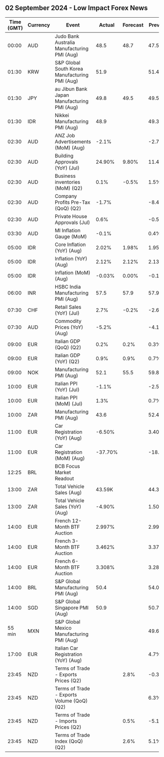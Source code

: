 ## 02 September 2024 - Low Impact Forex News

| Time (GMT) | Currency | Event | Actual | Forecast | Previous |
|------|----------|-------|--------|----------|----------|
| 00:00 | AUD | Judo Bank Australia Manufacturing PMI (Aug) | 48.5 | 48.7 | 47.5 |
| 01:30 | KRW | S&P Global South Korea Manufacturing PMI (Aug) | 51.9 |  | 51.4 |
| 01:30 | JPY | au Jibun Bank Japan Manufacturing PMI (Aug) | 49.8 | 49.5 | 49.5 |
| 01:30 | IDR | Nikkei Manufacturing PMI (Aug) | 48.9 |  | 49.3 |
| 02:30 | AUD | ANZ Job Advertisements (MoM) (Aug) | -2.1% |  | -2.7% |
| 02:30 | AUD | Building Approvals (YoY) (Jul) | 24.90% | 9.80% | 11.40% |
| 02:30 | AUD | Business inventories (MoM) (Q2) | 0.1% | -0.5% | 1.5% |
| 02:30 | AUD | Company Profits Pre-Tax (QoQ) (Q2) | -1.7% |  | -8.4% |
| 02:30 | AUD | Private House Approvals (Jul) | 0.6% |  | -0.5% |
| 03:30 | AUD | MI Inflation Gauge (MoM) | -0.1% |  | 0.4% |
| 05:00 | IDR | Core Inflation (YoY) (Aug) | 2.02% | 1.98% | 1.95% |
| 05:00 | IDR | Inflation (YoY) (Aug) | 2.12% | 2.12% | 2.13% |
| 05:00 | IDR | Inflation (MoM) (Aug) | -0.03% | 0.00% | -0.18% |
| 06:00 | INR | HSBC India Manufacturing PMI (Aug) | 57.5 | 57.9 | 57.9 |
| 07:30 | CHF | Retail Sales (YoY) (Jul) | 2.7% | -0.2% | -2.6% |
| 07:30 | AUD | Commodity Prices (YoY) (Aug) | -5.2% |  | -4.1% |
| 09:00 | EUR | Italian GDP (QoQ) (Q2) | 0.2% | 0.2% | 0.3% |
| 09:00 | EUR | Italian GDP (YoY) (Q2) | 0.9% | 0.9% | 0.7% |
| 09:00 | NOK | Manufacturing PMI (Aug) | 52.1 | 55.5 | 59.8 |
| 10:00 | EUR | Italian PPI (YoY) (Jul) | -1.1% |  | -2.5% |
| 10:00 | EUR | Italian PPI (MoM) (Jul) | 1.3% |  | 0.7% |
| 10:00 | ZAR | Manufacturing PMI (Aug) | 43.6 |  | 52.4 |
| 11:00 | EUR | Car Registration (YoY) (Aug) | -6.50% |  | 3.40% |
| 11:00 | EUR | Car Registration (MoM) (Aug) | -37.70% |  | -18.70% |
| 12:25 | BRL | BCB Focus Market Readout |  |  |  |
| 13:00 | ZAR | Total Vehicle Sales (Aug) | 43.59K |  | 44.33K |
| 13:00 | ZAR | Total Vehicle Sales (YoY) (Aug) | -4.90% |  | 1.50% |
| 14:00 | EUR | French 12-Month BTF Auction | 2.997% |  | 2.999% |
| 14:00 | EUR | French 3-Month BTF Auction | 3.462% |  | 3.372% |
| 14:00 | EUR | French 6-Month BTF Auction | 3.308% |  | 3.285% |
| 14:00 | BRL | S&P Global Manufacturing PMI (Aug) | 50.4 |  | 54.0 |
| 14:00 | SGD | S&P Global Singapore PMI (Aug) | 50.9 |  | 50.7 |
| 55 min | MXN | S&P Global Mexico Manufacturing PMI (Aug) |  |  | 49.60 |
| 17:00 | EUR | Italian Car Registration (YoY) (Aug) |  |  | 4.7% |
| 23:45 | NZD | Terms of Trade - Exports Prices (Q2) |  | 2.8% | -0.3% |
| 23:45 | NZD | Terms of Trade - Exports Volume (QoQ) (Q2) |  |  | 6.3% |
| 23:45 | NZD | Terms of Trade - Imports Prices (Q2) |  | 0.5% | -5.1% |
| 23:45 | NZD | Terms of Trade Index (QoQ) (Q2) |  | 2.6% | 5.1% |
